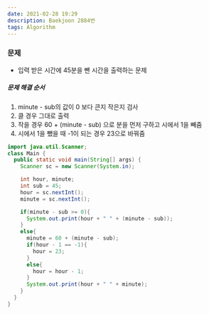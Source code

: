 ```yaml
---
date: 2021-02-28 19:29
description: Baekjoon 2884번
tags: Algorithm
---
```


### 문제
* 입력 받은 시간에 45분을 뺀 시간을 출력하는 문제

##### 문제 해결 순서
1. minute - sub의 값이 0 보다 큰지 작은지 검사
2. 클 경우 그대로 출력
3. 작을 경우 60 + (minute - sub) 으로 분을 먼저 구하고 시에서 1을 빼줌
4. 시에서 1을 뺐을 때 -1이 되는 경우 23으로 바꿔줌

```java
import java.util.Scanner;
class Main {
  public static void main(String[] args) {
    Scanner sc = new Scanner(System.in);

    int hour, minute;
    int sub = 45;
    hour = sc.nextInt();
    minute = sc.nextInt();

    if(minute - sub >= 0){
      System.out.print(hour + " " + (minute - sub));
    }
    else{
      minute = 60 + (minute - sub);
      if(hour - 1 == -1){
        hour = 23;
      }
      else{
        hour = hour - 1;
      }
      System.out.print(hour + " " + minute);
    }
  }
}
```
